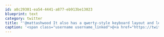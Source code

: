 ```yaml
---
id: a8c29301-ea54-4441-a877-eb913be13023
blueprint: text
category: twitter
title: "'@mattashwood It also has a qwerty-style keyboard layout and left-to-right text. I can't believe they ripped off Apple's innovation."
caption: '<span class="username username_linked">@<a href="https://twitter.com/mattashwood" title="Matt Ashwood">mattashwood</a></span> It also has a qwerty-style keyboard layout and left-to-right text. I can''t believe they ripped off Apple''s innovation.'
---
```

